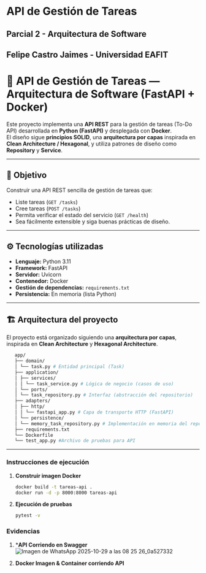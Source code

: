 # API de Gestión de Tareas
## Parcial 2 - Arquitectura de Software 
## Felipe Castro Jaimes - Universidad EAFIT

# 🧱 API de Gestión de Tareas — Arquitectura de Software (FastAPI + Docker)

Este proyecto implementa una **API REST** para la gestión de tareas (To-Do API) desarrollada en **Python (FastAPI)** y desplegada con **Docker**.  
El diseño sigue **principios SOLID**, una **arquitectura por capas** inspirada en **Clean Architecture / Hexagonal**, y utiliza patrones de diseño como **Repository** y **Service**.

---

## 🚀 Objetivo

Construir una API REST sencilla de gestión de tareas que:
- Liste tareas (`GET /tasks`)
- Cree tareas (`POST /tasks`)
- Permita verificar el estado del servicio (`GET /health`)
- Sea fácilmente extensible y siga buenas prácticas de diseño.

---

## ⚙️ Tecnologías utilizadas

- **Lenguaje:** Python 3.11  
- **Framework:** FastAPI  
- **Servidor:** Uvicorn  
- **Contenedor:** Docker  
- **Gestión de dependencias:** `requirements.txt`  
- **Persistencia:** En memoria (lista Python)

---

## 🏗️ Arquitectura del proyecto

El proyecto está organizado siguiendo una **arquitectura por capas**, inspirada en **Clean Architecture** y **Hexagonal Architecture**.

```bash
   app/
   ├── domain/
   │ └── task.py # Entidad principal (Task)
   ├── application/
   │ ├── services/
   │ │ └── task_service.py # Lógica de negocio (casos de uso)
   │ └── ports/
   │ └── task_repository.py # Interfaz (abstracción del repositorio)
   ├── adapters/
   │ ├── http/
   │ │ └── fastapi_app.py # Capa de transporte HTTP (FastAPI)
   │ └── persistence/
   │ └── memory_task_repository.py # Implementación en memoria del repositorio
   ├── requirements.txt
   └── Dockerfile
   └── test_app.py #Archivo de pruebas para API
```

---


### Instrucciones de ejecución

1. **Construir imagen Docker**
   ```bash
   docker build -t tareas-api .
   docker run -d -p 8000:8000 tareas-api

2. **Ejecución de pruebas**
   ```bash
   pytest -v


### Evidencias
1. ***API Corriendo en Swagger**
![Imagen de WhatsApp 2025-10-29 a las 08 25 26_0a527332](https://github.com/user-attachments/assets/96591a47-8100-4262-80ff-67001ed2bc7f)



3. **Docker Imagen & Container corriendo API**


